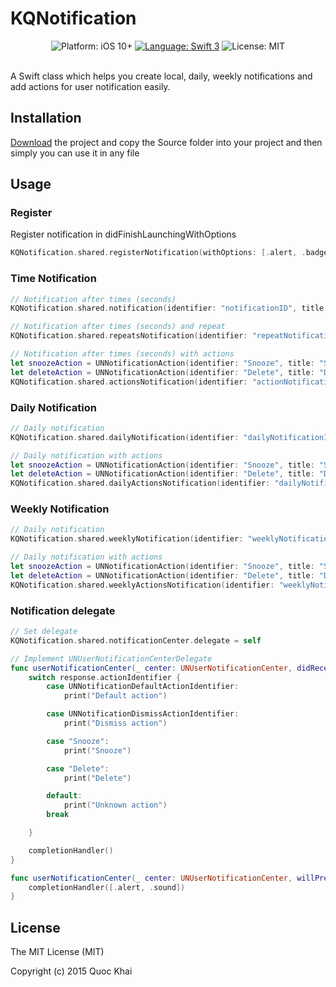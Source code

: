 # KQNotification
<p align="center">
<img src="https://img.shields.io/badge/platform-iOS%208%2B-blue.svg?style=flat" alt="Platform: iOS 10+"/>
<a href="https://developer.apple.com/swift"><img src="https://img.shields.io/badge/language-swift%203-4BC51D.svg?style=flat" alt="Language: Swift 3" /></a>
<img src="http://img.shields.io/badge/license-MIT-lightgrey.svg?style=flat" alt="License: MIT" /> <br><br>
</p>

A Swift class which helps you create local, daily, weekly notifications and add actions for user notification easily.


## Installation
  [Download](https://github.com/quockhai/KQNotification/archive/master.zip) the project and copy the Source folder into your project and then simply you can use it in any file

## Usage

### Register
Register notification in didFinishLaunchingWithOptions
``` swift
KQNotification.shared.registerNotification(withOptions: [.alert, .badge, .sound], completion: nil)
```

### Time Notification
``` swift
// Notification after times (seconds)
KQNotification.shared.notification(identifier: "notificationID", title: "KQNotification", body: "Local notification", after: 100, completion: nil)

// Notification after times (seconds) and repeat
KQNotification.shared.repeatsNotification(identifier: "repeatNotificationID", title: "KQNotification", body: "Repeat notification", after: 100, completion: nil)

// Notification after times (seconds) with actions
let snoozeAction = UNNotificationAction(identifier: "Snooze", title: "Snooze", options: [])
let deleteAction = UNNotificationAction(identifier: "Delete", title: "Delete", options: [.destructive])
KQNotification.shared.actionsNotification(identifier: "actionNotificationID", title: "KQNotification", body: "Actions notification", actions: [snoozeAction, deleteAction], after: 60, repeats: true, completion: nil)
```

### Daily Notification
``` swift
// Daily notification
KQNotification.shared.dailyNotification(identifier: "dailyNotificationID", title: "KQNotification", body: "Daily notification", date: Date(), completion: nil)

// Daily notification with actions
let snoozeAction = UNNotificationAction(identifier: "Snooze", title: "Snooze", options: [])
let deleteAction = UNNotificationAction(identifier: "Delete", title: "Delete", options: [.destructive])
KQNotification.shared.dailyActionsNotification(identifier: "dailyNotificationID", title: "KQNotification", body: "Daily notification with actions", actions: [snoozeAction, deleteAction], date: Date(), completion: nil)
```

### Weekly Notification
``` swift
// Daily notification
KQNotification.shared.weeklyNotification(identifier: "weeklyNotificationID", title: "KQNotification", body: "Weekly notification", date: Date(), completion: nil)

// Daily notification with actions
let snoozeAction = UNNotificationAction(identifier: "Snooze", title: "Snooze", options: [])
let deleteAction = UNNotificationAction(identifier: "Delete", title: "Delete", options: [.destructive])
KQNotification.shared.weeklyActionsNotification(identifier: "weeklyNotificationID", title: "KQNotification", body: "Weekly notification with actions", actions: [snoozeAction, deleteAction], date: Date(), completion: nil)
```

### Notification delegate
```swift
// Set delegate
KQNotification.shared.notificationCenter.delegate = self

// Implement UNUserNotificationCenterDelegate
func userNotificationCenter(_ center: UNUserNotificationCenter, didReceive response: UNNotificationResponse, withCompletionHandler completionHandler: @escaping () -> Void) {
    switch response.actionIdentifier {
        case UNNotificationDefaultActionIdentifier:
            print("Default action")

        case UNNotificationDismissActionIdentifier:
            print("Dismiss action")

        case "Snooze":
            print("Snooze")

        case "Delete":
            print("Delete")

        default:
            print("Unknown action")
        break

    }

    completionHandler()
}

func userNotificationCenter(_ center: UNUserNotificationCenter, willPresent notification: UNNotification, withCompletionHandler completionHandler: @escaping (UNNotificationPresentationOptions) -> Void) {
    completionHandler([.alert, .sound])
}
```

License
--------


The MIT License (MIT)

Copyright (c) 2015 Quoc Khai

